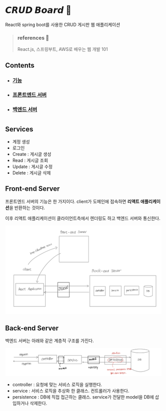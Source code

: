 # 𝘾𝙍𝙐𝘿 𝘽𝙤𝙖𝙧𝙙 📌

React와 spring boot를 사용한 CRUD 게시판 웹 애플리케이션

> ### references 🔗   
> React.js, 스프링부트, AWS로 배우는 웹 개발 101

## Contents		
* ### [기능](https://github.com/mingeun2154/project/tree/main/CRUDBoard#services)      
* ### [프론트엔드 서버](https://github.com/mingeun2154/project/tree/main/CRUDBoard#front-end-server)
* ### [백엔드 서버](https://github.com/mingeun2154/project/tree/main/CRUDBoard#back-end-server)

#    

## Services
* 계정 생성
* 로그인
* Create : 게시글 생성
* Read : 게시글 조회
* Update : 게시글 수정
* Delete : 게시글 삭제

## Front-end Server
프론트엔드 서버의 기능은 한 가지이다. client가 도메인에 접속하면 **리액트 애플리케이션**을 반환하는 것이다.

이후 리액트 애플리케이션이 클라이언트측에서 렌더링도 하고 백엔드 서버와 통신한다.

<img src="./img/service-architecture.jpeg" alt="service architecture">

## Back-end Server
백엔드 서버는 아래와 같은 계층적 구조를 가진다.

<img src="./img/backend.jpeg" alt="back-end server">

* controller : 요청에 맞는 서비스 로직을 실행한다.
* service : 서비스 로직을 추상화 한 클래스. 컨트롤러가 사용한다.
* persistence : DB에 직접 접근하는 클래스. service가 전달한 model을 DB에 삽입하거나 삭제한다.
